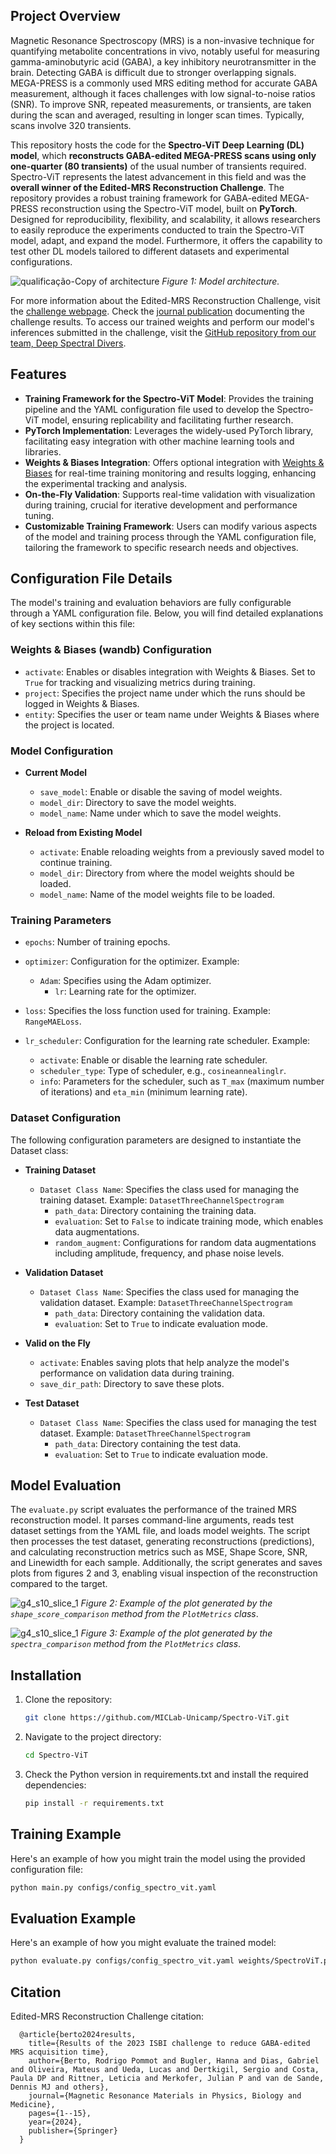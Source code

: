 ## Project Overview

Magnetic Resonance Spectroscopy (MRS) is a non-invasive technique for quantifying metabolite concentrations in vivo, notably useful for measuring gamma-aminobutyric acid (GABA), a key inhibitory neurotransmitter in the brain. Detecting GABA is difficult due to stronger overlapping signals. MEGA-PRESS is a commonly used MRS editing method for accurate GABA measurement, although it faces challenges with low signal-to-noise ratios (SNR). To improve SNR, repeated measurements, or transients, are taken during the scan and averaged, resulting in longer scan times. Typically, scans involve 320 transients.

This repository hosts the code for the **Spectro-ViT Deep Learning (DL) model**, which **reconstructs GABA-edited MEGA-PRESS scans using only one-quarter (80 transients)** of the usual number of transients required. Spectro-ViT represents the latest advancement in this field and was the **overall winner of the Edited-MRS Reconstruction Challenge**. The repository provides a robust training framework for GABA-edited MEGA-PRESS reconstruction using the Spectro-ViT model, built on **PyTorch**. Designed for reproducibility, flexibility, and scalability, it allows researchers to easily reproduce the experiments conducted to train the Spectro-ViT model, adapt, and expand the model. Furthermore, it offers the capability to test other DL models tailored to different datasets and experimental configurations.

![qualificação-Copy of architecture](https://github.com/MICLab-Unicamp/Spectro-ViT/assets/91618118/b0cf7831-f77b-4115-bcfc-36470162d4d2)
*Figure 1: Model architecture.*

For more information about the Edited-MRS Reconstruction Challenge, visit the [challenge webpage](https://sites.google.com/view/edited-mrs-rec-challenge/home?authuser=0). Check the [journal publication](https://link.springer.com/article/10.1007/s10334-024-01156-9) documenting the challenge results. To access our trained weights and perform our model's inferences submitted in the challenge, visit the [GitHub repository from our team, Deep Spectral Divers](https://github.com/MICLab-Unicamp/MICLab-2023-ISBI-MRS-Challenge).



## Features

- **Training Framework for the Spectro-ViT Model**: Provides the training pipeline and the YAML configuration file used to develop the Spectro-ViT model, ensuring replicability and facilitating further research.
- **PyTorch Implementation**: Leverages the widely-used PyTorch library, facilitating easy integration with other machine learning tools and libraries.
- **Weights & Biases Integration**: Offers optional integration with [Weights & Biases](https://wandb.ai/site) for real-time training monitoring and results logging, enhancing the experimental tracking and analysis.
- **On-the-Fly Validation**: Supports real-time validation with visualization during training, crucial for iterative development and performance tuning. 
- **Customizable Training Framework**: Users can modify various aspects of the model and training process through the YAML configuration file, tailoring the framework to specific research needs and objectives.

## Configuration File Details

The model's training and evaluation behaviors are fully configurable through a YAML configuration file. Below, you will find detailed explanations of key sections within this file:

### Weights & Biases (wandb) Configuration

- `activate`: Enables or disables integration with Weights & Biases. Set to `True` for tracking and visualizing metrics during training.
- `project`: Specifies the project name under which the runs should be logged in Weights & Biases.
- `entity`: Specifies the user or team name under Weights & Biases where the project is located.

### Model Configuration

- **Current Model**
  - `save_model`: Enable or disable the saving of model weights.
  - `model_dir`: Directory to save the model weights.
  - `model_name`: Name under which to save the model weights.

- **Reload from Existing Model**
  - `activate`: Enable reloading weights from a previously saved model to continue training.
  - `model_dir`: Directory from where the model weights should be loaded.
  - `model_name`: Name of the model weights file to be loaded.

### Training Parameters

- `epochs`: Number of training epochs.
- `optimizer`: Configuration for the optimizer. Example:
  - `Adam`: Specifies using the Adam optimizer.
    - `lr`: Learning rate for the optimizer.

- `loss`: Specifies the loss function used for training. Example: `RangeMAELoss`.

- `lr_scheduler`: Configuration for the learning rate scheduler. Example:
  - `activate`: Enable or disable the learning rate scheduler.
  - `scheduler_type`: Type of scheduler, e.g., `cosineannealinglr`.
  - `info`: Parameters for the scheduler, such as `T_max` (maximum number of iterations) and `eta_min` (minimum learning rate).

### Dataset Configuration

The following configuration parameters are designed to instantiate the Dataset class:

- **Training Dataset**
  - `Dataset Class Name`: Specifies the class used for managing the training dataset. Example: `DatasetThreeChannelSpectrogram`
    - `path_data`: Directory containing the training data.
    - `evaluation`: Set to `False` to indicate training mode, which enables data augmentations.
    - `random_augment`: Configurations for random data augmentations including amplitude, frequency, and phase noise levels.

- **Validation Dataset**
  - `Dataset Class Name`: Specifies the class used for managing the validation dataset. Example: `DatasetThreeChannelSpectrogram`
    - `path_data`: Directory containing the validation data.
    - `evaluation`: Set to `True` to indicate evaluation mode.

- **Valid on the Fly**
  - `activate`: Enables saving plots that help analyze the model's performance on validation data during training.
  - `save_dir_path`: Directory to save these plots.

- **Test Dataset**
  - `Dataset Class Name`: Specifies the class used for managing the test dataset. Example: `DatasetThreeChannelSpectrogram`
    - `path_data`: Directory containing the test data.
    - `evaluation`: Set to `True` to indicate evaluation mode.

## Model Evaluation

The `evaluate.py` script evaluates the performance of the trained MRS reconstruction model. It parses command-line arguments, reads test dataset settings from the YAML file, and loads model weights. The script then processes the test dataset, generating reconstructions (predictions), and calculating reconstruction metrics such as MSE, Shape Score, SNR, and Linewidth for each sample. Additionally, the script generates and saves plots from figures 2 and 3, enabling visual inspection of the reconstruction compared to the target.

![g4_s10_slice_1](https://github.com/MICLab-Unicamp/Spectro-ViT/assets/91618118/d1a10085-686b-4750-bcc2-b9b70af387c7)
*Figure 2: Example of the plot generated by the `shape_score_comparison` method from the `PlotMetrics` class*.

![g4_s10_slice_1](https://github.com/MICLab-Unicamp/Spectro-ViT/assets/91618118/a0037ce9-c420-4cf9-bdd7-d40b4648a1e7)
*Figure 3: Example of the plot generated by the `spectra_comparison` method from the `PlotMetrics` class*.


## Installation

1. Clone the repository:

   ```bash
   git clone https://github.com/MICLab-Unicamp/Spectro-ViT.git
   ```
2. Navigate to the project directory:

   ```bash
   cd Spectro-ViT
   ```
3. Check the Python version in requirements.txt and install the required dependencies:

    ```bash
   pip install -r requirements.txt
   ```

## Training Example

Here's an example of how you might train the model using the provided configuration file:

```bash
python main.py configs/config_spectro_vit.yaml
```

## Evaluation Example

Here's an example of how you might evaluate the trained model:

```bash
python evaluate.py configs/config_spectro_vit.yaml weights/SpectroViT.pt
```

## Citation

Edited-MRS Reconstruction Challenge citation:

      @article{berto2024results,
        title={Results of the 2023 ISBI challenge to reduce GABA-edited MRS acquisition time},
        author={Berto, Rodrigo Pommot and Bugler, Hanna and Dias, Gabriel and Oliveira, Mateus and Ueda, Lucas and Dertkigil, Sergio and Costa, Paula DP and Rittner, Leticia and Merkofer, Julian P and van de Sande, Dennis MJ and others},
        journal={Magnetic Resonance Materials in Physics, Biology and Medicine},
        pages={1--15},
        year={2024},
        publisher={Springer}
      }
